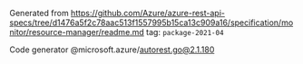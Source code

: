 Generated from https://github.com/Azure/azure-rest-api-specs/tree/d1476a5f2c78aac513f1557995b15ca13c909a16/specification/monitor/resource-manager/readme.md tag: `package-2021-04`

Code generator @microsoft.azure/autorest.go@2.1.180


